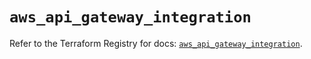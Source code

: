 # `aws_api_gateway_integration`

Refer to the Terraform Registry for docs: [`aws_api_gateway_integration`](https://registry.terraform.io/providers/hashicorp/aws/5.71.0/docs/resources/api_gateway_integration).

